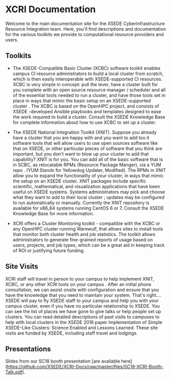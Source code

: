 # XCRI Documentation

Welcome to the main documentation site for the XSEDE
Cyberinfrastructure Resource Integration team. Here, you'll
find descriptions and documentation for the various toolkits 
we provide to computational resource providers and users. 

## Toolkits
 * The XSEDE-Compatible Basic Cluster (XCBC) software toolkit 
enables campus CI resource administrators to build a local 
cluster from scratch, which is then easily interoperable with 
XSEDE-supported CI resources. XCBC is very simple in concept: 
pull the lever, have a cluster built for you complete with an 
open source resource manager / scheduler and all of the essential 
tools needed to run a cluster, and have those tools set in place 
in ways that mimic the basic setup on an XSEDE-supported cluster
. The XCBC is based on the OpenHPC project, and consists of XSEDE
-developed Ansible playbooks and templates designed to ease the 
work required to build a cluster. Consult the XSEDE Knowledge Base 
for complete information about how to use XCBC to set up a cluster.

 * The XSEDE National Integration Toolkit (XNIT). Suppose you 
already have a cluster that you are happy with and you want to 
add too it software tools that will allow users to use open sources 
software like that on XSEDE, or other particular pieces of software 
that you think are important, but you don't want to blow up your cluster 
to add that capability? XNIT is for you. You can add all of the basic software 
that is in SCBC, as relocatable RPMs (Resource Package Manger), via a YUM repo
. (YUM Stands for Yellowdog Updater, Modified). The RPMs in XNIT allow you to 
expand the functionality of your cluster, in ways that mimic the setup on an 
XSEDE cluster. XNIT packages include specific scientific, mathematical, and 
visualization applications that have been useful on XSEDE systems. Systems 
administrators may pick and choose what they want to add to their local cluster
; updates may be configured to run automatically or manually. Currently the XNIT 
repository is available for x86_64 systems running CentOS 6 or 7. Consult the XSEDE 
Knowledge Base for more information.

 * XCRI offers a Cluster Monitoring toolkit - compatible with the 
XCBC or any OpenHPC cluster running Warewulf, that allows sites to 
install tools that monitor both cluster health and job statistics. 
The toolkit allows administrators to generate fine-grained reports 
of usage based on users, projects, and job types, which can be a great 
aid in keeping track of ROI or justifying future funding.

## Site Visits
XCRI staff will travel in person to your campus to help 
implement XNIT, XCBC, or any other XCRI tools on your campus
. After an initial phone consultation, we can assist onsite 
with configuration and ensure that you have the knowledge that 
you need to maintain your system. That's right…. XSEDE will pay 
to fly XSEDE staff to your campus and help you with your campus 
cluster, even if you have no particular relationship to XSEDE. 
You can see the list of places we have gone to give talks or help 
people set up clusters. You can read detailed descriptions of past 
visits to campuses to help with local clusters in the XSEDE 2016 paper 
Implementation of Simple XSEDE-Like Clusters: Science Enabled and Lessons 
Learned. These site visits are funded by XSEDE, including staff travel and 
lodgings.

## Presentations
Slides from our SC18 booth presentation [are available here]
(https://github.com/XSEDE/XCRI-Docs/raw/master/files/SC18-XCRI-Booth-Talk.pdf).

